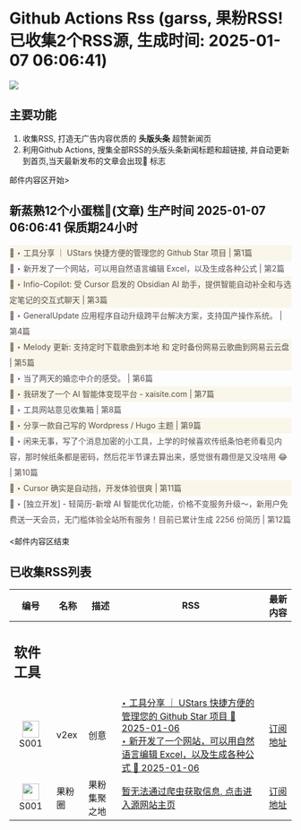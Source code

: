 # Github Actions Rss (garss, 果粉RSS! 已收集2个RSS源, 生成时间: 2025-01-07 06:06:41)

![](https://cdn.jsdelivr.net/gh/xinkeji/garss/_media/ga-rss.png)



## 主要功能
1. 收集RSS, 打造无广告内容优质的 **头版头条** 超赞新闻页
2. 利用Github Actions, 搜集全部RSS的头版头条新闻标题和超链接, 并自动更新到首页,当天最新发布的文章会出现🌈 标志

邮件内容区开始>
<h2>新蒸熟12个小蛋糕🍰(文章) 生产时间 2025-01-07 06:06:41 保质期24小时</h2>

<div style='line-height:3;background-color:#FAF6EA;' ><a href='https://www.v2ex.com/t/1103041#reply0' style="line-height:2;text-decoration:none;display:block;color:#584D49;">🌈 ‣ 工具分享 ｜ UStars 快捷方便的管理您的 Github Star 项目 | 第1篇</a></div><div style='line-height:3;' ><a href='https://www.v2ex.com/t/1103036#reply0' style="line-height:2;text-decoration:none;display:block;color:#584D49;">🌈 ‣ 新开发了一个网站，可以用自然语言编辑 Excel，以及生成各种公式 | 第2篇</a></div><div style='line-height:3;background-color:#FAF6EA;' ><a href='https://www.v2ex.com/t/1103030#reply5' style="line-height:2;text-decoration:none;display:block;color:#584D49;">🌈 ‣ Infio-Copilot: 受 Cursor 启发的 Obsidian AI 助手，提供智能自动补全和与选定笔记的交互式聊天 | 第3篇</a></div><div style='line-height:3;' ><a href='https://www.v2ex.com/t/1103035#reply0' style="line-height:2;text-decoration:none;display:block;color:#584D49;">🌈 ‣ GeneralUpdate 应用程序自动升级跨平台解决方案，支持国产操作系统。 | 第4篇</a></div><div style='line-height:3;background-color:#FAF6EA;' ><a href='https://www.v2ex.com/t/1103029#reply0' style="line-height:2;text-decoration:none;display:block;color:#584D49;">🌈 ‣ Melody 更新: 支持定时下载歌曲到本地 和 定时备份网易云歌曲到网易云云盘 | 第5篇</a></div><div style='line-height:3;' ><a href='https://www.v2ex.com/t/1103009#reply6' style="line-height:2;text-decoration:none;display:block;color:#584D49;">🌈 ‣ 当了两天的婚恋中介的感受。 | 第6篇</a></div><div style='line-height:3;background-color:#FAF6EA;' ><a href='https://www.v2ex.com/t/1102858#reply7' style="line-height:2;text-decoration:none;display:block;color:#584D49;">🌈 ‣ 我研发了一个 AI 智能体变现平台 - xaisite.com | 第7篇</a></div><div style='line-height:3;' ><a href='https://www.v2ex.com/t/1103002#reply1' style="line-height:2;text-decoration:none;display:block;color:#584D49;">🌈 ‣ 工具网站意见收集箱 | 第8篇</a></div><div style='line-height:3;background-color:#FAF6EA;' ><a href='https://www.v2ex.com/t/1102996#reply2' style="line-height:2;text-decoration:none;display:block;color:#584D49;">🌈 ‣ 分享一款自己写的 Wordpress / Hugo 主题 | 第9篇</a></div><div style='line-height:3;' ><a href='https://www.v2ex.com/t/1102929#reply8' style="line-height:2;text-decoration:none;display:block;color:#584D49;">🌈 ‣ 闲来无事，写了个消息加密的小工具，上学的时候喜欢传纸条怕老师看见内容，那时候纸条都是密码，然后花半节课去算出来，感觉很有趣但是又没啥用 😂 | 第10篇</a></div><div style='line-height:3;background-color:#FAF6EA;' ><a href='https://www.v2ex.com/t/1102908#reply3' style="line-height:2;text-decoration:none;display:block;color:#584D49;">🌈 ‣ Cursor 确实是自动挡，开发体验很爽 | 第11篇</a></div><div style='line-height:3;' ><a href='https://www.v2ex.com/t/1102813#reply0' style="line-height:2;text-decoration:none;display:block;color:#584D49;">🌈 ‣ [独立开发] - 轻简历-新增 AI 智能优化功能，价格不变服务升级～，新用户免费送一天会员，无门槛体验全站所有服务！目前已累计生成 2256 份简历 | 第12篇</a></div>

<邮件内容区结束

## 已收集RSS列表

| 编号 | 名称 | 描述 | RSS | 最新内容 |
| --- | --- | --- | --- | --- |
| <h2 id="软件工具">软件工具</h2> |  |   |  |  |
| <div id="S001" style="text-align: center;"><img src="https://cdn.jsdelivr.net/gh/zhaoolee/garss/_media/favicon/S001.png" width="30px" style="width:30px;height: auto;"/><br><span>S001</span></div> | v2ex | 创意 | [‣ 工具分享 ｜ UStars 快捷方便的管理您的 Github Star 项目 🌈 2025-01-06](https://www.v2ex.com/t/1103041#reply0)<br/>[‣ 新开发了一个网站，可以用自然语言编辑 Excel，以及生成各种公式 🌈 2025-01-06](https://www.v2ex.com/t/1103036#reply0) | [订阅地址](https://www.v2ex.com/feed/tab/creative.xml) |
| <div id="S001" style="text-align: center;"><img src="https://cdn.jsdelivr.net/gh/zhaoolee/garss/_media/favicon/S001.png" width="30px" style="width:30px;height: auto;"/><br><span>S001</span></div> | 果粉圈 | 果粉集聚之地 | [暂无法通过爬虫获取信息, 点击进入源网站主页](https://g0f.cn) | [订阅地址](https://g0f.cn/rss.xml) |




